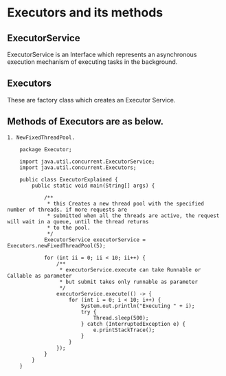# Executors and its methods


## ExecutorService 
ExecutorService is an Interface which represents an asynchronous execution 
mechanism of executing tasks in the background.

## Executors 
These are factory class which creates an Executor Service.

## Methods of Executors are as below.

    1. NewFixedThreadPool. 
    
        package Executor;
        
        import java.util.concurrent.ExecutorService;
        import java.util.concurrent.Executors;
        
        public class ExecutorExplained {
            public static void main(String[] args) {
        
                /**
                 * this Creates a new thread pool with the specified number of threads. if more requests are
                 * submitted when all the threads are active, the request will wait in a queue, until the thread returns
                 * to the pool.
                 */
                ExecutorService executorService = Executors.newFixedThreadPool(5);
        
                for (int ii = 0; ii < 10; ii++) {
                    /**
                     * executorService.execute can take Runnable or Callable as parameter
                     * but submit takes only runnable as parameter
                     */
                    executorService.execute(() -> {
                        for (int i = 0; i < 10; i++) {
                            System.out.println("Executing " + i);
                            try {
                                Thread.sleep(500);
                            } catch (InterruptedException e) {
                                e.printStackTrace();
                            }
                        }
                    });
                }
            }
        }
        
